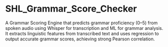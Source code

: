 # SHL_Grammar_Score_Checker
A Grammar Scoring Engine that predicts grammar proficiency (0–5) from spoken audio using Whisper for transcription and ML for grammar analysis. It extracts linguistic features from transcribed text and uses regression to output accurate grammar scores, achieving strong Pearson correlation.

